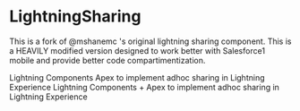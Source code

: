 # LightningSharing
This is a fork of @mshanemc 's original lightning sharing component. This is a HEAVILY modified version designed to work better with Salesforce1 mobile and provide better code compartimentization.


Lightning Components  Apex to implement adhoc sharing in Lightning Experience		  Lightning Components + Apex to implement adhoc sharing in Lightning Experience
